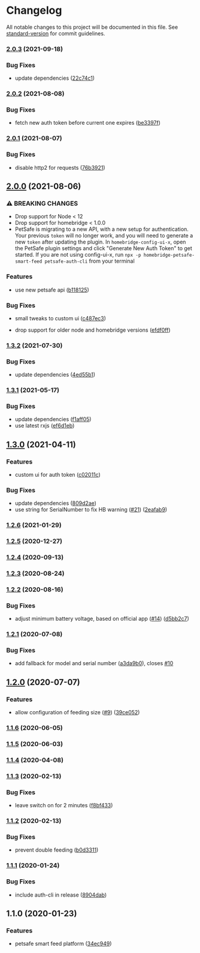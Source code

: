 # Changelog

All notable changes to this project will be documented in this file. See [standard-version](https://github.com/conventional-changelog/standard-version) for commit guidelines.

### [2.0.3](https://github.com/dgreif/homebridge-petsafe-smart-feed/compare/v2.0.2...v2.0.3) (2021-09-18)


### Bug Fixes

* update dependencies ([22c74c1](https://github.com/dgreif/homebridge-petsafe-smart-feed/commit/22c74c1b3c4d6e773c4164d65e939d08680d29de))

### [2.0.2](https://github.com/dgreif/homebridge-petsafe-smart-feed/compare/v2.0.1...v2.0.2) (2021-08-08)


### Bug Fixes

* fetch new auth token before current one expires ([be3397f](https://github.com/dgreif/homebridge-petsafe-smart-feed/commit/be3397f8f3db18a140d2d5955590bd88dd872949))

### [2.0.1](https://github.com/dgreif/homebridge-petsafe-smart-feed/compare/v2.0.0...v2.0.1) (2021-08-07)


### Bug Fixes

* disable http2 for requests ([76b3921](https://github.com/dgreif/homebridge-petsafe-smart-feed/commit/76b39213dd64dabc112e0cd3843a5381d690b245))

## [2.0.0](https://github.com/dgreif/homebridge-petsafe-smart-feed/compare/v1.3.2...v2.0.0) (2021-08-06)


### ⚠ BREAKING CHANGES

* Drop support for Node < 12
* Drop support for homebridge < 1.0.0
* PetSafe is migrating to a new API, with a new setup for authentication.  Your previous `token` will no longer work, and you will need to generate a new `token` after updating the plugin.  In `homebridge-config-ui-x`, open the PetSafe plugin settings and click "Generate New Auth Token" to get started.  If you are not using config-ui-x, run `npx -p homebridge-petsafe-smart-feed petsafe-auth-cli` from your terminal

### Features

* use new petsafe api ([b118125](https://github.com/dgreif/homebridge-petsafe-smart-feed/commit/b1181251b72d6e4b62161921e7723f4b8f57ae7e))


### Bug Fixes

* small tweaks to custom ui ([c487ec3](https://github.com/dgreif/homebridge-petsafe-smart-feed/commit/c487ec320997620ac712d408b3f22f4e912d071d))


* drop support for older node and homebridge versions ([efdf0ff](https://github.com/dgreif/homebridge-petsafe-smart-feed/commit/efdf0ff43139720ac59fb4ccbf6ef76cdbce7c9d))

### [1.3.2](https://github.com/dgreif/homebridge-petsafe-smart-feed/compare/v1.3.1...v1.3.2) (2021-07-30)


### Bug Fixes

* update dependencies ([4ed55b1](https://github.com/dgreif/homebridge-petsafe-smart-feed/commit/4ed55b1e5fea208c835f56ddc07865e3532cafa4))

### [1.3.1](https://github.com/dgreif/homebridge-petsafe-smart-feed/compare/v1.3.0...v1.3.1) (2021-05-17)


### Bug Fixes

* update dependencies ([f1aff05](https://github.com/dgreif/homebridge-petsafe-smart-feed/commit/f1aff05ce483b4c3d030312e93218ccf4b7f22bb))
* use latest rxjs ([ef6d1eb](https://github.com/dgreif/homebridge-petsafe-smart-feed/commit/ef6d1ebf22bb65788ba51c3be1387b68afbd9396))

## [1.3.0](https://github.com/dgreif/homebridge-petsafe-smart-feed/compare/v1.2.6...v1.3.0) (2021-04-11)


### Features

* custom ui for auth token ([c02011c](https://github.com/dgreif/homebridge-petsafe-smart-feed/commit/c02011c495985f3de6f5fba0f28f6bcbe5e6cba0))


### Bug Fixes

* update dependencies ([809d2ae](https://github.com/dgreif/homebridge-petsafe-smart-feed/commit/809d2ae6a4fc5f55704a8fb61edbc2ee698ac172))
* use string for SerialNumber to fix HB warning ([#21](https://github.com/dgreif/homebridge-petsafe-smart-feed/issues/21)) ([2eafab9](https://github.com/dgreif/homebridge-petsafe-smart-feed/commit/2eafab9be88a282c33610cc0def669c984f19fce))

### [1.2.6](https://github.com/dgreif/homebridge-petsafe-smart-feed/compare/v1.2.5...v1.2.6) (2021-01-29)

### [1.2.5](https://github.com/dgreif/homebridge-petsafe-smart-feed/compare/v1.2.4...v1.2.5) (2020-12-27)

### [1.2.4](https://github.com/dgreif/homebridge-petsafe-smart-feed/compare/v1.2.3...v1.2.4) (2020-09-13)

### [1.2.3](https://github.com/dgreif/homebridge-petsafe-smart-feed/compare/v1.2.2...v1.2.3) (2020-08-24)

### [1.2.2](https://github.com/dgreif/homebridge-petsafe-smart-feed/compare/v1.2.1...v1.2.2) (2020-08-16)


### Bug Fixes

* adjust minimum battery voltage, based on official app ([#14](https://github.com/dgreif/homebridge-petsafe-smart-feed/issues/14)) ([d5bb2c7](https://github.com/dgreif/homebridge-petsafe-smart-feed/commit/d5bb2c721df388da2617b94941ab97063641bf74))

### [1.2.1](https://github.com/dgreif/homebridge-petsafe-smart-feed/compare/v1.2.0...v1.2.1) (2020-07-08)


### Bug Fixes

* add fallback for model and serial number ([a3da9b0](https://github.com/dgreif/homebridge-petsafe-smart-feed/commit/a3da9b0ca88576ae81f90d1520e858bae9da6629)), closes [#10](https://github.com/dgreif/homebridge-petsafe-smart-feed/issues/10)

## [1.2.0](https://github.com/dgreif/homebridge-petsafe-smart-feed/compare/v1.1.6...v1.2.0) (2020-07-07)


### Features

* allow configuration of feeding size ([#9](https://github.com/dgreif/homebridge-petsafe-smart-feed/issues/9)) ([39ce052](https://github.com/dgreif/homebridge-petsafe-smart-feed/commit/39ce0523f76e394182d5f9786be653715473d9c6))

### [1.1.6](https://github.com/dgreif/homebridge-petsafe-smart-feed/compare/v1.1.5...v1.1.6) (2020-06-05)

### [1.1.5](https://github.com/dgreif/homebridge-petsafe-smart-feed/compare/v1.1.4...v1.1.5) (2020-06-03)

### [1.1.4](https://github.com/dgreif/homebridge-petsafe-smart-feed/compare/v1.1.3...v1.1.4) (2020-04-08)

### [1.1.3](https://github.com/dgreif/homebridge-petsafe-smart-feed/compare/v1.1.2...v1.1.3) (2020-02-13)


### Bug Fixes

* leave switch on for 2 minutes ([f8bf433](https://github.com/dgreif/homebridge-petsafe-smart-feed/commit/f8bf4337a4d83b055fcc1080460ed244e2aa080f))

### [1.1.2](https://github.com/dgreif/homebridge-petsafe-smart-feed/compare/v1.1.1...v1.1.2) (2020-02-13)


### Bug Fixes

* prevent double feeding ([b0d3311](https://github.com/dgreif/homebridge-petsafe-smart-feed/commit/b0d331137d5bd5b5ba0e3832a639ff8d582ace92))

### [1.1.1](https://github.com/dgreif/homebridge-petsafe-smart-feed/compare/v1.1.0...v1.1.1) (2020-01-24)


### Bug Fixes

* include auth-cli in release ([8904dab](https://github.com/dgreif/homebridge-petsafe-smart-feed/commit/8904dab16c154895ac10727bd0f1059a9d054e0a))

## 1.1.0 (2020-01-23)


### Features

* petsafe smart feed platform ([34ec949](https://github.com/dgreif/homebridge-petsafe-smart-feed/commit/34ec94932443ec67c3a0e2aa73afc323447f0d69))

